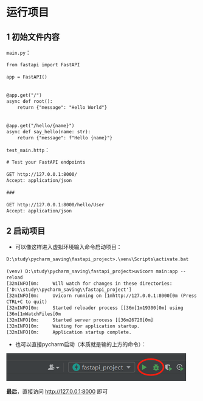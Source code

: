 # 运行项目

## 1 初始文件内容

`main.py`：

```
from fastapi import FastAPI

app = FastAPI()


@app.get("/")
async def root():
    return {"message": "Hello World"}


@app.get("/hello/{name}")
async def say_hello(name: str):
    return {"message": f"Hello {name}"}
```

`test_main.http`：

```
# Test your FastAPI endpoints

GET http://127.0.0.1:8000/
Accept: application/json

###

GET http://127.0.0.1:8000/hello/User
Accept: application/json
```

## 2 启动项目

* 可以像这样进入虚拟环境输入命令启动项目：

```
D:\study\pycharm_saving\fastapi_project>.\venv\Scripts\activate.bat

(venv) D:\study\pycharm_saving\fastapi_project>uvicorn main:app --reload
[32mINFO[0m:     Will watch for changes in these directories: ['D:\\study\\pycharm_saving\\fastapi_project']
[32mINFO[0m:     Uvicorn running on [1mhttp://127.0.0.1:8000[0m (Press CTRL+C to quit)
[32mINFO[0m:     Started reloader process [[36m[1m19300[0m] using [36m[1mWatchFiles[0m
[32mINFO[0m:     Started server process [[36m26720[0m]
[32mINFO[0m:     Waiting for application startup.
[32mINFO[0m:     Application startup complete.
```

* 也可以直接pycharm启动（本质就是输的上方的命令）：

![](media/1.png)

**最后**，直接访问 http://127.0.0.1:8000 即可